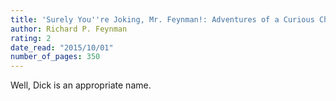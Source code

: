 ```yaml
---
title: 'Surely You''re Joking, Mr. Feynman!: Adventures of a Curious Character'
author: Richard P. Feynman
rating: 2
date_read: "2015/10/01"
number_of_pages: 350
---
```


Well, Dick is an appropriate name. 